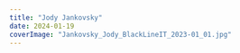 ```yaml
---
title: "Jody Jankovsky"
date: 2024-01-19
coverImage: "Jankovsky_Jody_BlackLineIT_2023-01_01.jpg"
---
```



